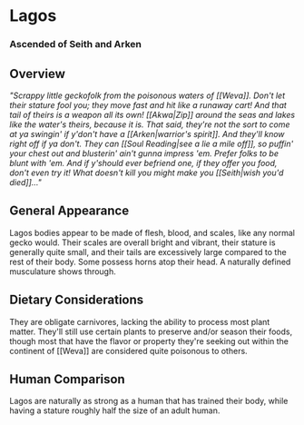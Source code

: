 # Lagos
### Ascended of Seith and Arken

## Overview

*"Scrappy little geckofolk from the poisonous waters of [[Weva]].*
*Don't let their stature fool you; they move fast and hit like a runaway cart!*
*And that tail of theirs is a weapon all its own!*
*[[Akwa|Zip]] around the seas and lakes like the water's theirs, because it is.*
*That said, they're not the sort to come at ya swingin' if y'don't have a [[Arken|warrior's spirit]].*
*And they'll know right off if ya don't.*
*They can [[Soul Reading|see a lie a mile off]], so puffin' your chest out and blusterin' ain't gunna impress 'em.*
*Prefer folks to be blunt with 'em.*
*And if y'should ever befriend one, if they offer you food, don't even try it!*
*What doesn't kill you might make you [[Seith|wish you'd died]]..."*

## General Appearance

Lagos bodies appear to be made of flesh, blood, and scales, like any normal gecko would.
Their scales are overall bright and vibrant, their stature is generally quite small, and their tails are excessively large compared to the rest of their body.
Some possess horns atop their head.
A naturally defined musculature shows through.

## Dietary Considerations

They are obligate carnivores, lacking the ability to process most plant matter.
They'll still use certain plants to preserve and/or season their foods, though most that have the flavor or property they're seeking out within the continent of [[Weva]] are considered quite poisonous to others.

## Human Comparison

Lagos are naturally as strong as a human that has trained their body, while having a stature roughly half the size of an adult human.